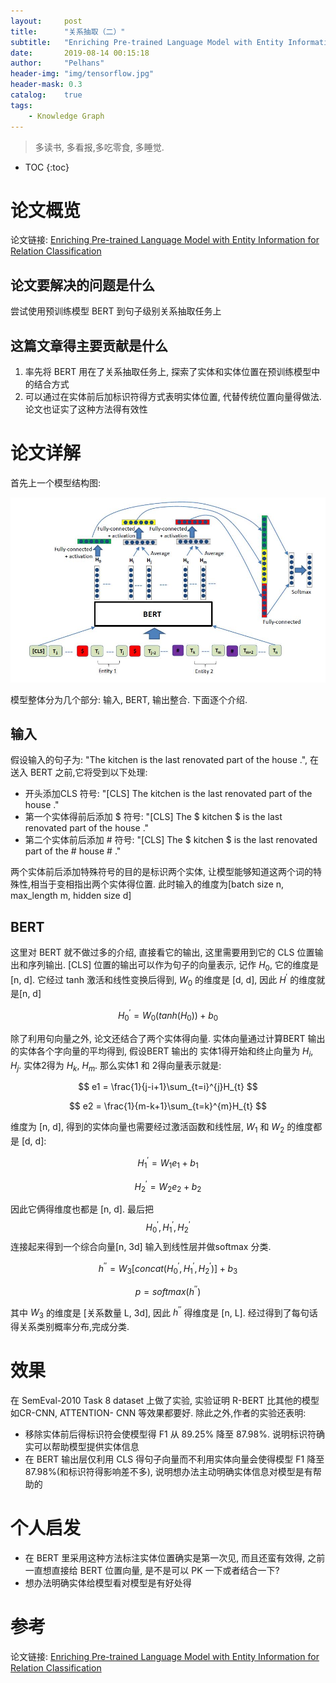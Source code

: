 ```yaml
---
layout:     post
title:      "关系抽取（二）"
subtitle:   "Enriching Pre-trained Language Model with Entity Information for Relation Classification"
date:       2019-08-14 00:15:18
author:     "Pelhans"
header-img: "img/tensorflow.jpg"
header-mask: 0.3 
catalog:    true
tags:
    - Knowledge Graph
---
```


> 多读书, 多看报,多吃零食, 多睡觉.

* TOC
{:toc}

# 论文概览

论文链接: [Enriching Pre-trained Language Model with Entity Information for Relation Classification](https://arxiv.org/abs/1905.08284?context=cs)

## 论文要解决的问题是什么

尝试使用预训练模型 BERT 到句子级别关系抽取任务上

## 这篇文章得主要贡献是什么

1) 率先将 BERT 用在了关系抽取任务上, 探索了实体和实体位置在预训练模型中的结合方式    
2) 可以通过在实体前后加标识符得方式表明实体位置, 代替传统位置向量得做法.论文也证实了这种方法得有效性

# 论文详解

首先上一个模型结构图:

![](/img/in-post/kg_paper/R-BERT.jpg)

模型整体分为几个部分: 输入, BERT, 输出整合. 下面逐个介绍.

## 输入

假设输入的句子为: "The kitchen is the last renovated part of the house .", 在送入 BERT 之前,它将受到以下处理:

* 开头添加CLS 符号: "[CLS] The kitchen is the last renovated part of the house ."    
* 第一个实体得前后添加 \$ 符号: "[CLS] The \$ kitchen \$ is the last renovated part of the house ."    
* 第二个实体前后添加 # 符号: "[CLS] The \$ kitchen \$ is the last renovated part of the # house # ."

两个实体前后添加特殊符号的目的是标识两个实体, 让模型能够知道这两个词的特殊性,相当于变相指出两个实体得位置. 此时输入的维度为[batch size n, max_length m, hidden size d]

## BERT 

这里对 BERT 就不做过多的介绍, 直接看它的输出, 这里需要用到它的 CLS 位置输出和序列输出. [CLS] 位置的输出可以作为句子的向量表示, 记作 $H_{0}$, 它的维度是 [n, d]. 它经过 tanh 激活和线性变换后得到, $W_{0}$ 的维度是 [d, d], 因此 $H^{'}$ 的维度就是[n, d]

$$H^{'}_{0} = W_{0}(tanh(H_{0})) + b_{0} $$

除了利用句向量之外, 论文还结合了两个实体得向量. 实体向量通过计算BERT 输出的实体各个字向量的平均得到, 假设BERT 输出的 实体1得开始和终止向量为 $H_{i}$, $H_{j}$. 实体2得为 $H_{k}$, $H_{m}$. 那么实体1 和 2得向量表示就是:

$$ e1 = \frac{1}{j-i+1}\sum_{t=i}^{j}H_{t} $$

$$ e2 = \frac{1}{m-k+1}\sum_{t=k}^{m}H_{t} $$

维度为 [n, d], 得到的实体向量也需要经过激活函数和线性层, $W_{1}$ 和 $W_{2}$ 的维度都是 [d, d]:

$$ H^{'}_{1} = W_{1}e_{1} + b_{1} $$

$$ H^{'}_{2} = W_{2}e_{2} + b_{2} $$

因此它俩得维度也都是 [n, d]. 最后把 $$H^{'}_{0}, H^{'}_{1}, H^{'}_{2}$$ 连接起来得到一个综合向量[n, 3d] 输入到线性层并做softmax 分类.

$$ h^{''} = W_{3}[concat(H^{'}_{0}, H^{'}_{1}, H^{'}_{2})] + b_{3} $$

$$ p = softmax(h^{''}) $$

其中 $W_{3}$ 的维度是 [关系数量 L, 3d], 因此 $h^{''}$ 得维度是 [n, L]. 经过得到了每句话得关系类别概率分布,完成分类.

# 效果

在 SemEval-2010 Task 8 dataset 上做了实验, 实验证明 R-BERT 比其他的模型如CR-CNN, ATTENTION- CNN 等效果都要好. 除此之外,作者的实验还表明:

* 移除实体前后得标识符会使模型得 F1 从 89.25% 降至 87.98%. 说明标识符确实可以帮助模型提供实体信息    
* 在 BERT 输出层仅利用 CLS 得句子向量而不利用实体向量会使得模型 F1 降至 87.98%(和标识符得影响差不多), 说明想办法主动明确实体信息对模型是有帮助的

# 个人启发

* 在 BERT 里采用这种方法标注实体位置确实是第一次见, 而且还蛮有效得, 之前一直想直接给 BERT 位置向量, 是不是可以 PK 一下或者结合一下?    
* 想办法明确实体给模型看对模型是有好处得

# 参考

论文链接: [Enriching Pre-trained Language Model with Entity Information for Relation Classification](https://arxiv.org/abs/1905.08284?context=cs)
